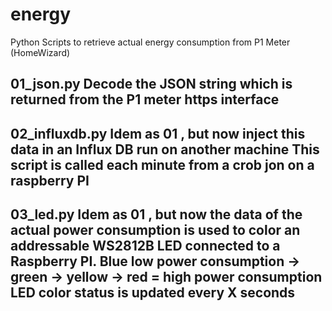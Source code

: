 # energy
Python Scripts to retrieve actual energy consumption from P1 Meter (HomeWizard)
<h2>01_json.py
   Decode the JSON string which is returned from the P1 meter https interface
<h2>02_influxdb.py
   Idem as 01 , but now inject this data in an Influx DB run on another machine
   This script is called each minute from a crob jon on a raspberry PI
<h2>03_led.py
   Idem as 01 , but now the data of the actual power consumption is used to color an addressable WS2812B LED
   connected to a Raspberry PI.
   Blue low power consumption -> green -> yellow -> red = high power consumption
   LED color status is updated every X seconds
